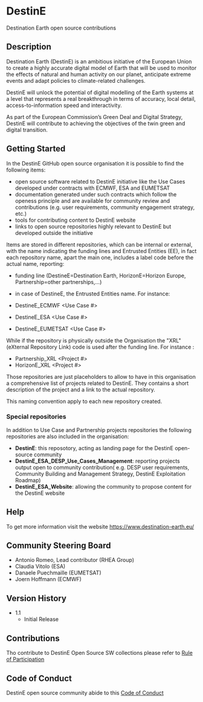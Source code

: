 # DestinE

Destination Earth open source contributions

## Description

Destination Earth (DestinE) is an ambitious initiative of the European Union to create a highly accurate digital model of Earth that will be used to monitor the effects of natural and human activity on our planet, anticipate extreme events and adapt policies to climate-related challenges.

DestinE will unlock the potential of digital modelling of the Earth systems at a level that represents a real breakthrough in terms of accuracy, local detail, access-to-information speed and interactivity.

As part of the European Commission’s Green Deal and Digital Strategy, DestinE will contribute to achieving the objectives of the twin green and digital transition.

## Getting Started

In the DestinE GitHub open source organisation it is possible to find the following items:
* open source software related to DestinE initiative like the Use Cases developed under contracts with ECMWF, ESA and EUMETSAT 
* documentation generated under such contracts which follow the openess principle and are available for community review and contributions (e.g. user requirements, community engagement strategy, etc.)
* tools for contributing content to DestinE website
* links to open source repositories highly relevant to DestinE but developed outside the initiative

Items are stored in different repositories, which can be internal or external, with the name indicating the funding lines and Entrusted Entities (EE), in fact each repository name, apart the main one, includes a label code before the actual name, reporting:​

- funding line (DestineE=Destination Earth, HorizonE=Horizon Europe, Partnership=other partnerships,…)​
- in case of DestineE, the Entrusted Entities name​.
For instance:

- DestineE_ECMWF <Use Case #>
- DestineE_ESA <Use Case #>
- DestineE_EUMETSAT <Use Case #>

While if the repository is physically outside the Organisation the "XRL" (eXternal Repository Link) code is used after the funding line. For instance :

- Partnership_XRL <Project #>
- HorizonE_XRL <Project #>

Those repositories are just placeholders to allow to have in this organisation a comprehensive list of projects related to DestinE. They contains a short description of the project and a link to the actual repository.

This naming convention apply to each new repository created.

### Special repositories
In addition to Use Case and Partnership projects repositories the following repositories are also included in the organisation:

- **DestinE**: this reposotory, acting as landing page for the DestinE open-source community
- **DestinE_ESA_DESP_Use_Cases_Management**: reporting projects output open to community contribution( e.g. DESP user requirements, Community Building and Management Strategy, DestinE Exploitation Roadmap)
- **DestinE_ESA_Website**: allowing the community to propose content for the DestinE website


## Help

To get more information visit the website https://www.destination-earth.eu/


## Community Steering Board


* Antonio Romeo, Lead contributor (RHEA Group)
* Claudia Vitolo (ESA)
* Danaele Puechmaille (EUMETSAT)
* Joern Hoffmann (ECMWF)


## Version History

* 1.1
    * Initial Release

## Contributions

Tho contribute to DestinE Open Source SW collections please refer to [Rule of Participation](RULE_OF_PARTICIPATION.md)

## Code of Conduct

DestinE open source community abide to this [Code of Conduct](CODE_OF_CONDUCT.md)
